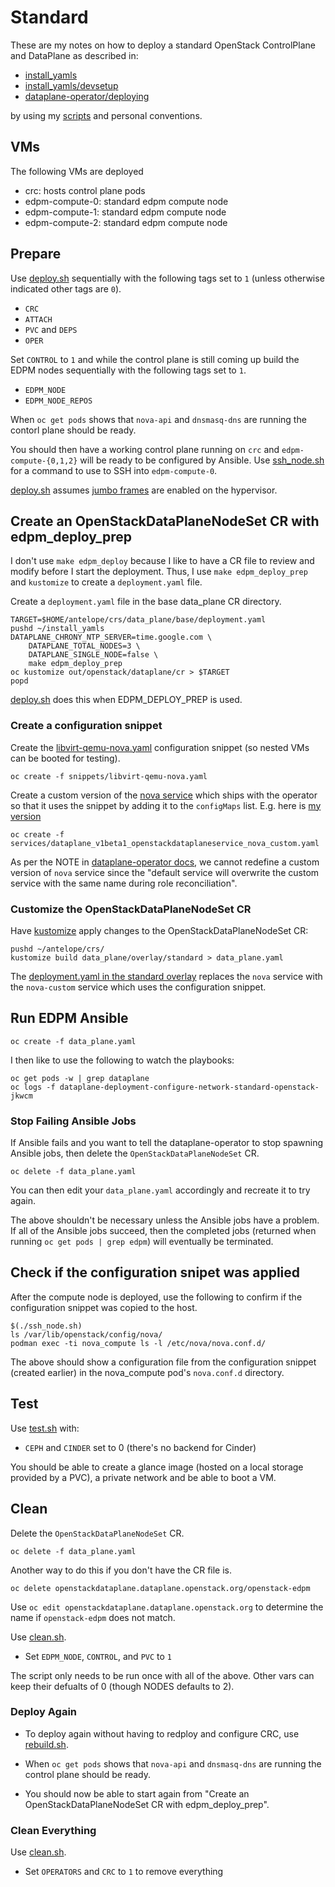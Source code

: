 # Standard

These are my notes on how to deploy a standard OpenStack ControlPlane
and DataPlane as described in:

- [install_yamls](https://github.com/openstack-k8s-operators/install_yamls/tree/main#deploy-dev-env-using-crc-edpm-nodes-with-isolated-networks)
- [install_yamls/devsetup](https://github.com/openstack-k8s-operators/install_yamls/tree/main/devsetup)
- [dataplane-operator/deploying](https://openstack-k8s-operators.github.io/dataplane-operator/deploying/)

by using my [scripts](../scripts) and personal conventions.

## VMs

The following VMs are deployed

- crc: hosts control plane pods
- edpm-compute-0: standard edpm compute node
- edpm-compute-1: standard edpm compute node
- edpm-compute-2: standard edpm compute node

## Prepare

Use [deploy.sh](../scripts/deploy.sh) sequentially with the following
tags set to `1` (unless otherwise indicated other tags are `0`).

- `CRC`
- `ATTACH`
- `PVC` and `DEPS`
- `OPER`

Set `CONTROL` to `1` and while the control plane is still coming up
build the EDPM nodes sequentially with the following tags set to `1`.

- `EDPM_NODE`
- `EDPM_NODE_REPOS`

When `oc get pods` shows that `nova-api` and `dnsmasq-dns` are running
the contorl plane should be ready.

You should then have a working control plane running on `crc`
and `edpm-compute-{0,1,2}` will be ready to be configured by Ansible.
Use [ssh_node.sh](../scripts/ssh_node.sh) for a command to use
to SSH into `edpm-compute-0`.

[deploy.sh](../scripts/deploy.sh) assumes [jumbo frames](notes/mtu.md)
are enabled on the hypervisor.

## Create an OpenStackDataPlaneNodeSet CR with edpm_deploy_prep

I don't use `make edpm_deploy` because I like to have a CR file to
review and modify before I start the deployment. Thus, I use `make
edpm_deploy_prep` and `kustomize` to create a `deployment.yaml` file.

Create a `deployment.yaml` file in the base data_plane CR directory.
```
TARGET=$HOME/antelope/crs/data_plane/base/deployment.yaml
pushd ~/install_yamls
DATAPLANE_CHRONY_NTP_SERVER=time.google.com \
    DATAPLANE_TOTAL_NODES=3 \
    DATAPLANE_SINGLE_NODE=false \
    make edpm_deploy_prep
oc kustomize out/openstack/dataplane/cr > $TARGET
popd
```

[deploy.sh](../scripts/deploy.sh) does this when EDPM_DEPLOY_PREP is used.

### Create a configuration snippet

Create the
[libvirt-qemu-nova.yaml](../crs/snippets/libvirt-qemu-nova.yaml)
configuration snippet (so nested VMs can be booted for testing).
```
oc create -f snippets/libvirt-qemu-nova.yaml
```
Create a custom version of the
[nova service](https://github.com/openstack-k8s-operators/dataplane-operator/blob/main/config/services/dataplane_v1beta1_openstackdataplaneservice_nova.yaml)
which ships with the operator so that it uses the snippet by
adding it to the `configMaps` list. E.g. here is
[my version](../crs/services/dataplane_v1beta1_openstackdataplaneservice_nova_custom.yaml)
```
oc create -f services/dataplane_v1beta1_openstackdataplaneservice_nova_custom.yaml
```
As per the NOTE in [dataplane-operator docs](https://openstack-k8s-operators.github.io/dataplane-operator/composable_services/#dataplane-operator-provided-optional-services),
we cannot redefine a custom version of `nova` service since
the "default service will overwrite the custom service with the same
name during role reconciliation".

### Customize the OpenStackDataPlaneNodeSet CR

Have [kustomize](https://kustomize.io/) apply changes to the
OpenStackDataPlaneNodeSet CR:
```
pushd ~/antelope/crs/
kustomize build data_plane/overlay/standard > data_plane.yaml
```
The
[deployment.yaml in the standard overlay](../crs/data_plane/overlay/standard/deployment.yaml)
replaces the `nova` service with the `nova-custom` service
which uses the configuration snippet.

## Run EDPM Ansible
```
oc create -f data_plane.yaml
```
I then like to use the following to watch the playbooks:
```
oc get pods -w | grep dataplane
oc logs -f dataplane-deployment-configure-network-standard-openstack-jkwcm
```

### Stop Failing Ansible Jobs

If Ansible fails and you want to tell the dataplane-operator to stop
spawning Ansible jobs, then delete the `OpenStackDataPlaneNodeSet` CR.
```
oc delete -f data_plane.yaml
```
You can then edit your `data_plane.yaml` accordingly and recreate it to
try again.

The above shouldn't be necessary unless the Ansible jobs have a
problem. If all of the Ansible jobs succeed, then the completed
jobs (returned when running `oc get pods | grep edpm`) will eventually
be terminated.

## Check if the configuration snipet was applied

After the compute node is deployed, use the following to confirm if
the configuration snippet was copied to the host.
```
$(./ssh_node.sh)
ls /var/lib/openstack/config/nova/
podman exec -ti nova_compute ls -l /etc/nova/nova.conf.d/
```
The above should show a configuration file from the configuration
snippet (created earlier) in the nova_compute pod's `nova.conf.d`
directory.

## Test

Use [test.sh](../scripts/test.sh) with:

- `CEPH` and `CINDER` set to 0 (there's no backend for Cinder)

You should be able to create a glance image (hosted on a local storage
provided by a PVC), a private network and be able to boot a VM.

## Clean

Delete the `OpenStackDataPlaneNodeSet` CR.
```
oc delete -f data_plane.yaml
```
Another way to do this if you don't have the CR file is.
```
oc delete openstackdataplane.dataplane.openstack.org/openstack-edpm
```
Use `oc edit openstackdataplane.dataplane.openstack.org` to determine
the name if `openstack-edpm` does not match.

Use [clean.sh](../scripts/clean.sh).

- Set `EDPM_NODE`, `CONTROL`, and `PVC` to `1`

The script only needs to be run once with all of the above.
Other vars can keep their defualts of 0 (though NODES defaults to 2).

### Deploy Again

- To deploy again without having to redploy and configure CRC,
  use [rebuild.sh](../scripts/rebuild.sh).

- When `oc get pods` shows that `nova-api` and `dnsmasq-dns` are
  running the control plane should be ready.

- You should now be able to start again from "Create an
  OpenStackDataPlaneNodeSet CR with edpm_deploy_prep".

### Clean Everything

Use [clean.sh](../scripts/clean.sh).

- Set `OPERATORS` and `CRC` to `1` to remove everything
